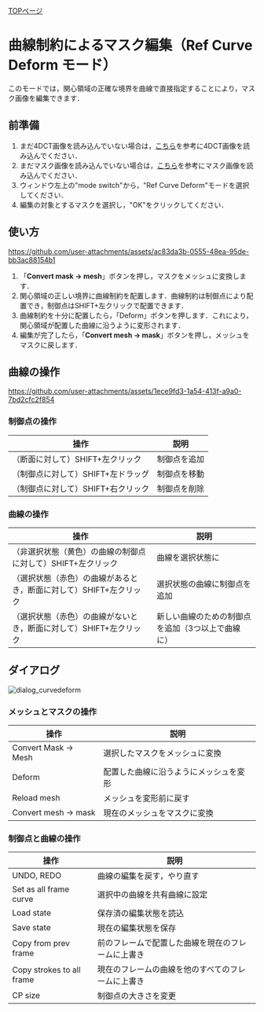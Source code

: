 [TOPページ](README.md)

# 曲線制約によるマスク編集（Ref Curve Deform モード）
このモードでは，関心領域の正確な境界を曲線で直接指定することにより，マスク画像を編集できます．

## 前準備

1. まだ4DCT画像を読み込んでいない場合は，[こちら](ModeVisNormal.md)を参考に4DCT画像を読み込んでください．
2. まだマスク画像を読み込んでいない場合は，[こちら](ModeVisMask.md)を参考にマスク画像を読み込んでください．
3. ウィンドウ左上の"mode switch"から，"Ref Curve Deform"モードを選択してください．
4. 編集の対象とするマスクを選択し，"OK"をクリックしてください．

## 使い方

<!-- ref_curve_deform_demo.mp4 -->
https://github.com/user-attachments/assets/ac83da3b-0555-48ea-95de-bb3ac88154b1

1. 「**Convert mask -> mesh**」ボタンを押し，マスクをメッシュに変換します．
2. 関心領域の正しい境界に曲線制約を配置します．曲線制約は制御点により配置でき，制御点はSHIFT+左クリックで配置できます．
3. 曲線制約を十分に配置したら，「Deform」ボタンを押します．これにより，関心領域が配置した曲線に沿うように変形されます．
4. 編集が完了したら，「**Convert mesh -> mask**」ボタンを押し，メッシュをマスクに戻します．


## 曲線の操作

<!-- ref_curve_deform_curveediting.mp4 -->
https://github.com/user-attachments/assets/1ece9fd3-1a54-413f-a9a0-7bd2cfc2f854

### 制御点の操作

| 操作 | 説明 |
| --- | --- |
| （断面に対して）SHIFT+左クリック | 制御点を追加 |
| （制御点に対して）SHIFT+左ドラッグ | 制御点を移動 |
| （制御点に対して）SHIFT+右クリック | 制御点を削除 |

### 曲線の操作
| 操作 | 説明 |
| --- | --- |
| （非選択状態（黄色）の曲線の制御点に対して）SHIFT+左クリック | 曲線を選択状態に |
| （選択状態（赤色）の曲線があるとき，断面に対して）SHIFT+左クリック | 選択状態の曲線に制御点を追加 |
| （選択状態（赤色）の曲線がないとき，断面に対して）SHIFT+左クリック | 新しい曲線のための制御点を追加（3つ以上で曲線に） |


## ダイアログ

<!-- dialog_curvedeform.png -->
![dialog_curvedeform](https://github.com/user-attachments/assets/3a96967c-47c4-4122-a954-3d4b78831463)

### メッシュとマスクの操作
| 操作 | 説明 |
| --- | --- |
| Convert Mask -> Mesh | 選択したマスクをメッシュに変換 |
| Deform | 配置した曲線に沿うようにメッシュを変形 |
| Reload mesh | メッシュを変形前に戻す |
| Convert mesh -> mask | 現在のメッシュをマスクに変換 |

### 制御点と曲線の操作
| 操作 | 説明 |
| --- | --- |
| UNDO, REDO | 曲線の編集を戻す，やり直す |
| Set as all frame curve | 選択中の曲線を共有曲線に設定 |
| Load state | 保存済の編集状態を読込 |
| Save state | 現在の編集状態を保存 |
| Copy from prev frame | 前のフレームで配置した曲線を現在のフレームに上書き |
| Copy strokes to all frame | 現在のフレームの曲線を他のすべてのフレームに上書き |
| CP size | 制御点の大きさを変更 |
